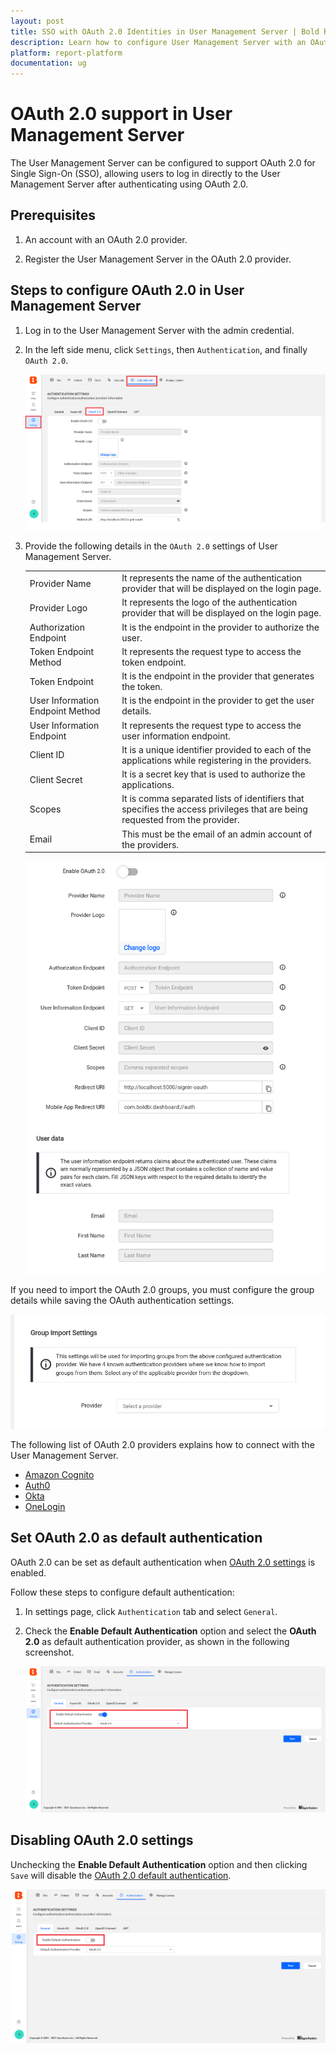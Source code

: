 ```yaml
---
layout: post
title: SSO with OAuth 2.0 Identities in User Management Server | Bold Reports
description: Learn how to configure User Management Server with an OAuth 2.0 identity provider for Single Sign-On authentication using OAuth 2.0.
platform: report-platform
documentation: ug
---
```


# OAuth 2.0 support in User Management Server

The User Management Server can be configured to support OAuth 2.0 for Single Sign-On (SSO), allowing users to log in directly to the User Management Server after authenticating using OAuth 2.0.

## Prerequisites

1. An account with an OAuth 2.0 provider.

2. Register the User Management Server in the OAuth 2.0 provider.

## Steps to configure OAuth 2.0 in User Management Server

1. Log in to the User Management Server with the admin credential.

2. In the left side menu, click `Settings`, then `Authentication`, and finally `OAuth 2.0`.

    ![Authentication OAuth settings](/static/assets/on-premise/images/tenant-management/site-management/authentication/oauth-setting-page.png)

4. Provide the following details in the `OAuth 2.0` settings of User Management Server.

    <table>

    <tr>
    <td>Provider Name</td>
    <td>It represents the name of the authentication provider that will be displayed on the login page.</td>
    </tr>

    <tr>
    <td>Provider Logo</td>
    <td>It represents the logo of the authentication provider that will be displayed on the login page.</td>
    </tr>

    <tr>
    <td>Authorization Endpoint</td>
    <td>It is the endpoint in the provider to authorize the user.</td>
    </tr>

    <tr>
    <td>Token Endpoint Method</td>
    <td>It represents the request type to access the token endpoint.</td>
    </tr>

    <tr>
    <td>Token Endpoint</td>
    <td>It is the endpoint in the provider that generates the token.</td>
    </tr>

    <tr>
    <td>User Information Endpoint Method</td>
    <td>It is the endpoint in the provider to get the user details.</td>
    </tr>

    <tr>
    <td>User Information Endpoint</td>
    <td>It represents the request type to access the user information endpoint.</td>
    </tr>

    <tr>
    <td>Client ID</td>
    <td>It is a unique identifier provided to each of the applications while registering in the providers.</td>
    </tr>

    <tr>
    <td>Client Secret</td>
    <td>It is a secret key that is used to authorize the applications.</td>
    </tr>

    <tr>
    <td>Scopes</td>
    <td>It is comma separated lists of identifiers that specifies the access privileges that are being requested from the provider.</td>
    </tr>

    <tr>
    <td>Email</td>
    <td>This must be the email of an admin account of the providers.</td>
    </tr>

    </table>

    ![OAuth settings](/static/assets/on-premise/images/tenant-management/site-management/authentication/oauth-setting-configuration.png)

If you need to import the OAuth 2.0 groups, you must configure the group details while saving the OAuth authentication settings.

  ![OAuth setting provider option](/static/assets/on-premise/images/tenant-management/site-management/authentication/oauth-setting-provider-option.png)

The following list of OAuth 2.0 providers explains how to connect with the User Management Server. 

* [Amazon Cognito](./../../../authentication/single-sign-on/oauth-2.0/amazon-cognito/)
* [Auth0](./../../../authentication/single-sign-on/oauth-2.0/auth0/)
* [Okta](./../../../authentication/single-sign-on/oauth-2.0/okta/)
* [OneLogin](./../../../authentication/single-sign-on/oauth-2.0/onelogin/)

## Set OAuth 2.0 as default authentication
OAuth 2.0 can be set as default authentication when [OAuth 2.0 settings](#steps-to-configure-oauth-2.0-in-user-management-server) is enabled.

Follow these steps to configure default authentication:

1. In settings page, click `Authentication` tab and select `General`.

2. Check the **Enable Default Authentication** option and select the **OAuth 2.0** as default authentication provider, as shown in the following screenshot.

    ![Enable OAuth Default Authentication](/static/assets/on-premise/images/tenant-management/site-management/authentication/default-oauth.png)

## Disabling OAuth 2.0 settings

Unchecking the **Enable Default Authentication** option and then clicking `Save` will disable the [OAuth 2.0 default authentication](#set-oauth-2.0-as-default-authentication).

![Disable Default Authentication](/static/assets/on-premise/images/tenant-management/site-management/authentication/oauth-default-authentication.png)
